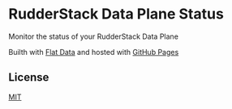 # RudderStack Data Plane Status

Monitor the status of your RudderStack Data Plane

Builth with [Flat Data](https://next.github.com/projects/flat-data/) and hosted with [GitHub Pages](https://pages.github.com/)

## License

[MIT](LICENSE)